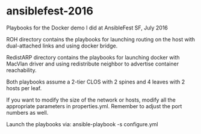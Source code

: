 # ansiblefest-2016
Playbooks for the Docker demo I did at AnsibleFest SF, July 2016

ROH directory contains the playbooks for launching routing on the host with dual-attached links and using docker bridge.

RedistARP directory contains the playbooks for launching docker with MacVlan driver and using redistribute neighbor to advertise container reachability.

Both playbooks assume a 2-tier CLOS with 2 spines and 4 leaves with 2 hosts per leaf.

If you want to modify the size of the network or hosts, modify all the appropriate parameters in properties.yml. Remember to adjust the port numbers as well.

Launch the playbooks via: ansible-playbook -s configure.yml
